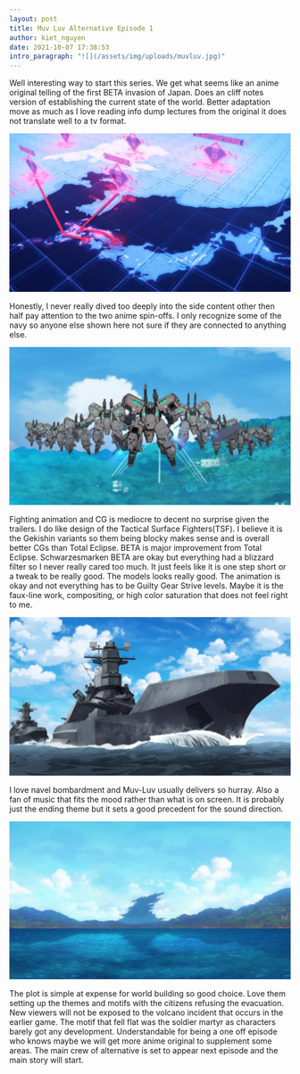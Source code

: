 ```yaml
---
layout: post
title: Muv Luv Alternative Episode 1
author: kiet_nguyen
date: 2021-10-07 17:38:53
intro_paragraph: "![](/assets/img/uploads/muvluv.jpg)"
---
```

Well interesting way to start this series. We get what seems like an anime original telling of the first BETA invasion of Japan. Does an cliff notes version of establishing the current state of the world. Better adaptation move as much as I love reading info dump lectures from the original it does not translate well to a tv format.

![](/assets/img/uploads/briefing.jpg)

Honestly, I never really dived too deeply into the side content other then half pay attention to the two anime spin-offs. I only recognize some of the navy so anyone else shown here not sure if they are connected to anything else.

![](/assets/img/uploads/gekshina.jpg)

Fighting animation and CG is mediocre to decent no surprise given the trailers. I do like design of the Tactical Surface Fighters(TSF). I believe it is the Gekishin variants so them being blocky makes sense and is overall better CGs than Total Eclipse.  BETA is major improvement from Total Eclipse. Schwarzesmarken BETA are okay but everything had a blizzard filter so I never really cared too much. It just feels like it is one step short or a tweak to be really good. The models looks really good. The animation is okay and not everything has to be Guilty Gear Strive levels. Maybe it is the faux-line work, compositing, or high color saturation that does not feel right to me.

![](/assets/img/uploads/navelb.jpg)

I love navel bombardment and Muv-Luv usually delivers so hurray. Also a fan of music that fits the mood rather than what is on screen. It is probably just the ending theme but it sets a good precedent for the sound direction.

![](/assets/img/uploads/hive.jpg)

The plot is simple at expense for world building so good choice. Love them setting up the themes and motifs with the citizens refusing the evacuation. New viewers will not be exposed to the volcano incident that occurs in the earlier game. The motif that fell flat was the soldier martyr as characters barely got any development. Understandable for being a one off episode who knows maybe we will get more anime original to supplement some areas. The main crew of alternative is set to appear next episode and the main story will start.